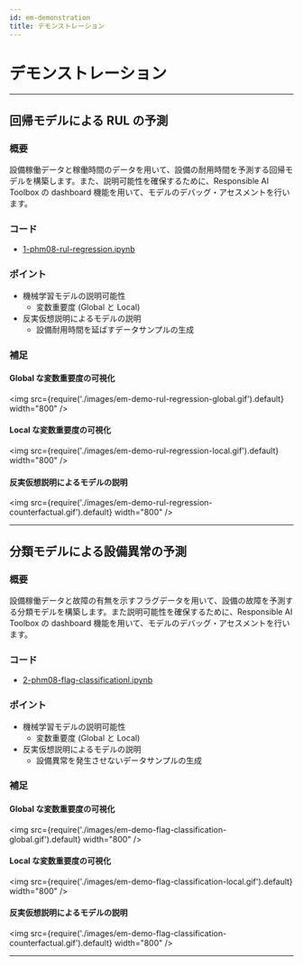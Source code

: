 ```yaml
---
id: em-demonstration
title: デモンストレーション
---
```


# デモンストレーション
---
## 回帰モデルによる RUL の予測
### 概要
設備稼働データと稼働時間のデータを用いて、設備の耐用時間を予測する回帰モデルを構築します。また、説明可能性を確保するために、Responsible AI Toolbox の dashboard 機能を用いて、モデルのデバッグ・アセスメントを行います。

### コード
- [1-phm08-rul-regression.ipynb](https://github.com/konabuta/fta-manufacturing/blob/main/equipment-maintenance/notebooks/1-phm08-rul-regression.ipynb)

### ポイント
- 機械学習モデルの説明可能性
    - 変数重要度 (Global と Local)
- 反実仮想説明によるモデルの説明
    - 設備耐用時間を延ばすデータサンプルの生成
### 補足
#### Global な変数重要度の可視化

<img src={require('./images/em-demo-rul-regression-global.gif').default} width="800" /><br />


#### Local な変数重要度の可視化

<img src={require('./images/em-demo-rul-regression-local.gif').default} width="800" /><br />

#### 反実仮想説明によるモデルの説明

<img src={require('./images/em-demo-rul-regression-counterfactual.gif').default} width="800" /><br />

---

## 分類モデルによる設備異常の予測
### 概要
設備稼働データと故障の有無を示すフラグデータを用いて、設備の故障を予測する分類モデルを構築します。また説明可能性を確保するために、Responsible AI Toolbox の dashboard 機能を用いて、モデルのデバッグ・アセスメントを行います。
### コード
- [2-phm08-flag-classificationl.ipynb](https://github.com/konabuta/fta-manufacturing/blob/main/equipment-maintenance/notebooks/2-phm08-flag-classification.ipynb)

### ポイント
- 機械学習モデルの説明可能性
    - 変数重要度 (Global と Local)
- 反実仮想説明によるモデルの説明
    - 設備異常を発生させないデータサンプルの生成

### 補足
#### Global な変数重要度の可視化

<img src={require('./images/em-demo-flag-classification-global.gif').default} width="800" /><br />


#### Local な変数重要度の可視化

<img src={require('./images/em-demo-flag-classification-local.gif').default} width="800" /><br />

#### 反実仮想説明によるモデルの説明

<img src={require('./images/em-demo-flag-classification-counterfactual.gif').default} width="800" /><br />

---